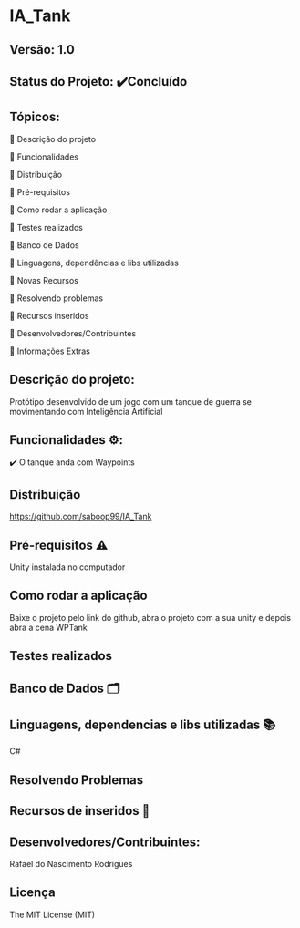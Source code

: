 # IA_Tank

 ## Versão: 1.0
 
 ## Status do Projeto: ✔️Concluído 
 
 ## Tópicos:
 
🔹 Descrição do projeto

🔹 Funcionalidades

🔹 Distribuição

🔹 Pré-requisitos

🔹 Como rodar a aplicação

🔹 Testes realizados

🔹 Banco de Dados

🔹 Linguagens, dependências e libs utilizadas

🔹 Novas Recursos

🔹 Resolvendo problemas

🔹 Recursos inseridos

🔹 Desenvolvedores/Contribuintes

🔹 Informações Extras

## Descrição do projeto:
Protótipo desenvolvido de um jogo com um tanque de guerra se movimentando com Inteligência Artificial

## Funcionalidades ⚙️:
✔️ O tanque anda com Waypoints

## Distribuição
https://github.com/saboop99/IA_Tank

## Pré-requisitos ⚠️

Unity instalada no computador

## Como rodar a aplicação

Baixe o projeto pelo link do github, abra o projeto com a sua unity e depois abra a cena WPTank

## Testes realizados

## Banco de Dados 🗂️

## Linguagens, dependencias e libs utilizadas 📚

C#

## Resolvendo Problemas

## Recursos de inseridos 🧰

## Desenvolvedores/Contribuintes:

Rafael do Nascimento Rodrigues

## Licença

The MIT License (MIT)
